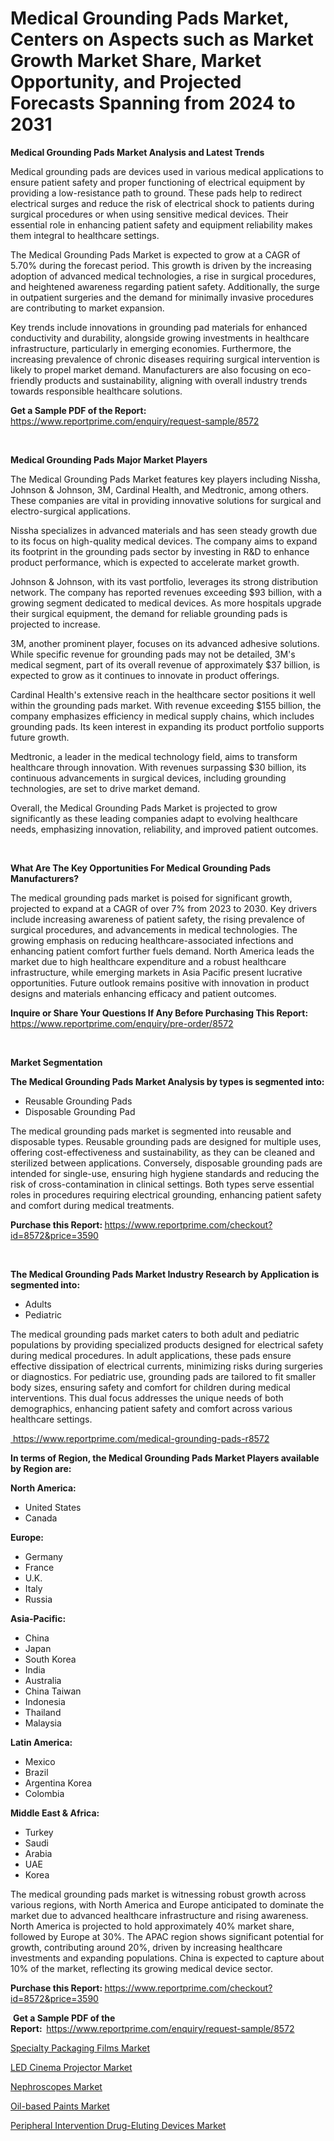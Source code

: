 <p><h1>Medical Grounding Pads Market, Centers on Aspects such as Market Growth Market Share, Market Opportunity, and Projected Forecasts Spanning from 2024 to 2031</h1></p><p><strong>Medical Grounding Pads Market Analysis and Latest Trends</strong></p>
<p><p>Medical grounding pads are devices used in various medical applications to ensure patient safety and proper functioning of electrical equipment by providing a low-resistance path to ground. These pads help to redirect electrical surges and reduce the risk of electrical shock to patients during surgical procedures or when using sensitive medical devices. Their essential role in enhancing patient safety and equipment reliability makes them integral to healthcare settings.</p><p>The Medical Grounding Pads Market is expected to grow at a CAGR of 5.70% during the forecast period. This growth is driven by the increasing adoption of advanced medical technologies, a rise in surgical procedures, and heightened awareness regarding patient safety. Additionally, the surge in outpatient surgeries and the demand for minimally invasive procedures are contributing to market expansion. </p><p>Key trends include innovations in grounding pad materials for enhanced conductivity and durability, alongside growing investments in healthcare infrastructure, particularly in emerging economies. Furthermore, the increasing prevalence of chronic diseases requiring surgical intervention is likely to propel market demand. Manufacturers are also focusing on eco-friendly products and sustainability, aligning with overall industry trends towards responsible healthcare solutions.</p></p>
<p><strong>Get a Sample PDF of the Report:&nbsp;</strong> <a href="https://www.reportprime.com/enquiry/request-sample/8572">https://www.reportprime.com/enquiry/request-sample/8572</a></p>
<p>&nbsp;</p>
<p><strong>Medical Grounding Pads Major Market Players</strong></p>
<p><p>The Medical Grounding Pads Market features key players including Nissha, Johnson & Johnson, 3M, Cardinal Health, and Medtronic, among others. These companies are vital in providing innovative solutions for surgical and electro-surgical applications.</p><p>Nissha specializes in advanced materials and has seen steady growth due to its focus on high-quality medical devices. The company aims to expand its footprint in the grounding pads sector by investing in R&D to enhance product performance, which is expected to accelerate market growth.</p><p>Johnson & Johnson, with its vast portfolio, leverages its strong distribution network. The company has reported revenues exceeding $93 billion, with a growing segment dedicated to medical devices. As more hospitals upgrade their surgical equipment, the demand for reliable grounding pads is projected to increase.</p><p>3M, another prominent player, focuses on its advanced adhesive solutions. While specific revenue for grounding pads may not be detailed, 3M's medical segment, part of its overall revenue of approximately $37 billion, is expected to grow as it continues to innovate in product offerings.</p><p>Cardinal Health's extensive reach in the healthcare sector positions it well within the grounding pads market. With revenue exceeding $155 billion, the company emphasizes efficiency in medical supply chains, which includes grounding pads. Its keen interest in expanding its product portfolio supports future growth.</p><p>Medtronic, a leader in the medical technology field, aims to transform healthcare through innovation. With revenues surpassing $30 billion, its continuous advancements in surgical devices, including grounding technologies, are set to drive market demand.</p><p>Overall, the Medical Grounding Pads Market is projected to grow significantly as these leading companies adapt to evolving healthcare needs, emphasizing innovation, reliability, and improved patient outcomes.</p></p>
<p>&nbsp;</p>
<p><strong>What Are The Key Opportunities For Medical Grounding Pads Manufacturers?</strong></p>
<p><p>The medical grounding pads market is poised for significant growth, projected to expand at a CAGR of over 7% from 2023 to 2030. Key drivers include increasing awareness of patient safety, the rising prevalence of surgical procedures, and advancements in medical technologies. The growing emphasis on reducing healthcare-associated infections and enhancing patient comfort further fuels demand. North America leads the market due to high healthcare expenditure and a robust healthcare infrastructure, while emerging markets in Asia Pacific present lucrative opportunities. Future outlook remains positive with innovation in product designs and materials enhancing efficacy and patient outcomes.</p></p>
<p><strong>Inquire or Share Your Questions If Any Before Purchasing This Report:</strong> <a href="https://www.reportprime.com/enquiry/pre-order/8572">https://www.reportprime.com/enquiry/pre-order/8572</a></p>
<p>&nbsp;</p>
<p><strong>Market Segmentation</strong></p>
<p><strong>The Medical Grounding Pads Market Analysis by types is segmented into:</strong></p>
<p><ul><li>Reusable Grounding Pads</li><li>Disposable Grounding Pad</li></ul></p>
<p><p>The medical grounding pads market is segmented into reusable and disposable types. Reusable grounding pads are designed for multiple uses, offering cost-effectiveness and sustainability, as they can be cleaned and sterilized between applications. Conversely, disposable grounding pads are intended for single-use, ensuring high hygiene standards and reducing the risk of cross-contamination in clinical settings. Both types serve essential roles in procedures requiring electrical grounding, enhancing patient safety and comfort during medical treatments.</p></p>
<p><strong>Purchase this Report:&nbsp;</strong><a href="https://www.reportprime.com/checkout?id=8572&price=3590">https://www.reportprime.com/checkout?id=8572&price=3590</a></p>
<p>&nbsp;</p>
<p><strong>The Medical Grounding Pads Market Industry Research by Application is segmented into:</strong></p>
<p><ul><li>Adults</li><li>Pediatric</li></ul></p>
<p><p>The medical grounding pads market caters to both adult and pediatric populations by providing specialized products designed for electrical safety during medical procedures. In adult applications, these pads ensure effective dissipation of electrical currents, minimizing risks during surgeries or diagnostics. For pediatric use, grounding pads are tailored to fit smaller body sizes, ensuring safety and comfort for children during medical interventions. This dual focus addresses the unique needs of both demographics, enhancing patient safety and comfort across various healthcare settings.</p></p>
<p><a href="https://www.reportprime.com/medical-grounding-pads-r8572">&nbsp;https://www.reportprime.com/medical-grounding-pads-r8572</a></p>
<p><strong>In terms of Region, the Medical Grounding Pads Market Players available by Region are:</strong></p>
<p>
    <p> <strong> North America: </strong>
        <ul>
            <li>United States</li>
            <li>Canada</li>
        </ul>
        </p> 
    <p> <strong> Europe: </strong>
        <ul>
            <li>Germany</li>
            <li>France</li>
            <li>U.K.</li>
            <li>Italy</li>
            <li>Russia</li>
        </ul>
        </p> 
    <p> <strong> Asia-Pacific: </strong>
        <ul>
            <li>China</li>
            <li>Japan</li>
            <li>South Korea</li>
            <li>India</li>
            <li>Australia</li>
            <li>China Taiwan</li>
            <li>Indonesia</li>
            <li>Thailand</li>
            <li>Malaysia</li>
        </ul>
        </p> 
    <p> <strong> Latin America: </strong>
        <ul>
            <li>Mexico</li>
            <li>Brazil</li>
            <li>Argentina Korea</li>
            <li>Colombia</li>
        </ul>
        </p> 
    <p> <strong> Middle East & Africa: </strong>
        <ul>
            <li>Turkey</li>
            <li>Saudi</li>
            <li>Arabia</li>
            <li>UAE</li>
            <li>Korea</li>
        </ul>
    </p>
    </p>
<p><p>The medical grounding pads market is witnessing robust growth across various regions, with North America and Europe anticipated to dominate the market due to advanced healthcare infrastructure and rising awareness. North America is projected to hold approximately 40% market share, followed by Europe at 30%. The APAC region shows significant potential for growth, contributing around 20%, driven by increasing healthcare investments and expanding populations. China is expected to capture about 10% of the market, reflecting its growing medical device sector.</p></p>
<p><strong>Purchase this Report: </strong><a href="https://www.reportprime.com/checkout?id=8572&price=3590">https://www.reportprime.com/checkout?id=8572&price=3590</a></p>
<p>&nbsp;<strong>Get a Sample PDF of the Report:&nbsp;&nbsp;</strong><a href="https://www.reportprime.com/enquiry/request-sample/8572">https://www.reportprime.com/enquiry/request-sample/8572</a></p>
<p><strong></strong></p>
<p><p><a href="https://medium.com/@janetvalentinh15/in-the-specialty-packaging-films-market-the-main-focus-is-on-keeping-costs-low-and-getting-the-73921694dc64">Specialty Packaging Films Market</a></p><p><a href="https://www.linkedin.com/pulse/in-depth-analysis-global-led-cinema-projector-market-scope-hsp5e?trackingId=Juibuw1pQfyyYkUwEHW4hg%3D%3D">LED Cinema Projector Market</a></p><p><a href="https://github.com/joannesouthgate/Market-Research-Report-List-5/blob/main/nephroscopes-market.md">Nephroscopes Market</a></p><p><a href="https://medium.com/@janetvalentinh15/the-global-market-overview-of-the-oil-based-paints-market-provides-a-unique-perspective-on-the-c3aa80149f2e">Oil-based Paints Market</a></p><p><a href="https://issuu.com/reportprime-2/docs/peripheral-intervention-drug-elutin_6a30c8ed2eacd6">Peripheral Intervention Drug-Eluting Devices Market</a></p></p>